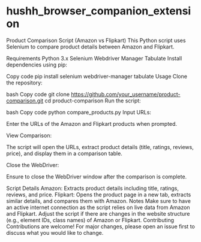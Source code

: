 # hushh_browser_companion_extension

Product Comparison Script (Amazon vs Flipkart)
This Python script uses Selenium to compare product details between Amazon and Flipkart.

Requirements
Python 3.x
Selenium
Webdriver Manager
Tabulate
Install dependencies using pip:

Copy code
pip install selenium webdriver-manager tabulate
Usage
Clone the repository:

bash
Copy code
git clone https://github.com/your_username/product-comparison.git
cd product-comparison
Run the script:

bash
Copy code
python compare_products.py
Input URLs:

Enter the URLs of the Amazon and Flipkart products when prompted.

View Comparison:

The script will open the URLs, extract product details (title, ratings, reviews, price), and display them in a comparison table.

Close the WebDriver:

Ensure to close the WebDriver window after the comparison is complete.

Script Details
Amazon: Extracts product details including title, ratings, reviews, and price.
Flipkart: Opens the product page in a new tab, extracts similar details, and compares them with Amazon.
Notes
Make sure to have an active internet connection as the script relies on live data from Amazon and Flipkart.
Adjust the script if there are changes in the website structure (e.g., element IDs, class names) of Amazon or Flipkart.
Contributing
Contributions are welcome! For major changes, please open an issue first to discuss what you would like to change.

